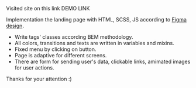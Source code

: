 Visited site on this link DEMO LINK

Implementation the landing page with HTML, SCSS, JS according to [Figma design](https://www.figma.com/file/NZQAIydtHo5QkINyGLHNcq/BIKE-New-Version?node-id=0%3A1).

- Write tags' classes according BEM methodology.
- All colors, transitions and texts are written in variables and mixins.
- Fixed menu by clicking on button.
- Page is adaptive for different screens.
- There are form for sending user's data, clickable links, amimated images for user actions.

Thanks for your attention :)
